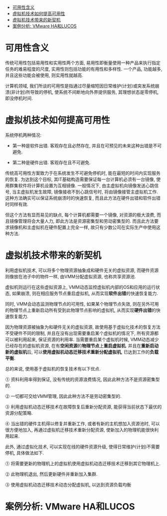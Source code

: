 
<!-- @import "[TOC]" {cmd="toc" depthFrom=1 depthTo=6 orderedList=false} -->

<!-- code_chunk_output -->

- [可用性含义](#可用性含义)
- [虚拟机技术如何提高可用性](#虚拟机技术如何提高可用性)
- [虚拟机技术带来的新契机](#虚拟机技术带来的新契机)
- [案例分析: VMware HA和LUCOS](#案例分析-vmware-ha和lucos)

<!-- /code_chunk_output -->

# 可用性含义

传统可用性包括易用性和实用性两个方面, 易用性即衡量使用一种产品来执行指定任务的难易程度的尺度, 实用性则包括功能的有用性和多样性. 一个产品, 功能越多, 并且这些功能会被使用, 则实用性就越高.

计算机领域, 我们所谈的可用性是指通过尽量缩短因日常维护(计划)或突发系统崩溃(非计划)所导致的停机, 使系统不间断地向外界提供服务, 其理想状态是零停机, 即没停机时间.

# 虚拟机技术如何提高可用性

系统停机两种情况:

- 第一种是软件出错. 客观存在且必然存在, 并且在可预见的未来这种出错是不可避免.

- 第二种是硬件出错. 客观存在且不可避免.

传统高可用性方案致力于在系统发生不可避免停机时, 能在最短的时间内实现服务的恢复. 为达到这个目标, 其IT基础构造需要保证每一台计算机必须有一台镜像, 使用群集软件将计算机设置为互相镜像. 一般情况下, 由主虚拟机向镜像发送心跳信号, 当主虚拟机发生故障, 镜像接收不到心跳信号时, 将由镜像接管主虚拟机工作. 这种方法确实可以保证系统崩溃时的快速恢复, 而且此方法在硬件出错和软件出错时同样有效.

但这个方法有显而易见的缺点, 每个计算机都需要一个镜像, 对资源的极大浪费, 而且镜像管理将会大量人力, 即此方法是资源密集型和劳动密集型的. 而且此方法要求镜像机和主虚拟机在硬件配置上完全一样, 故只有少数公司在实际生产中使用这种方法.

# 虚拟机技术带来的新契机

利用虚拟机技术, 可以将多个物理资源抽象成和硬件无关的虚拟资源, 而硬件资源则像放在池子中的物件一样, 由VMM分配虚拟资源, 也称共享资源池.

虚拟机则运行在这些虚拟资源上, VMM动态监控虚拟机内部的OS和应用的运行状态, 如果崩溃, 则在相应服务节点重启虚拟机, 从而实现**软件出错**的快速恢复能力.

同时, VMM会动态监测物理节点的可用性, 如果某个物理节点失效, 则在另外可用的物理节点上重新启动所有受到此物理节点影响的虚拟机, 从而实现**硬件出错**的快速恢复能力.

因为物理资源被抽象为和硬件无关的虚拟资源, 故使用基于虚拟化技术的恢复方法不受硬件不同的限制, 并且在没有出现需要重启某个虚拟机的情况下, 所有资源都可以被利用起来, 保证资源的利用率. 当需要重启某个虚拟机时候, VMM动态减少已经存在的虚拟机资源, 在有**空闲资源**的**物理节点**上**重启虚拟机**. 并且在**重新启动新的虚拟机**后, 可以**使用虚拟机动态迁移技术重新分配虚拟机**, 已达到工作的**负载平衡**.

总的来说, 使用基于虚拟机的恢复技术有以下优点.

⓵ 资料利用率得到保证, 没有传统的资源浪费情况, 因此此种方法不是资源密集型的.

⓶ 一切都可交给VMM管理, 因此此种方法不是劳动密集型的.

⓷ 利用虚拟机动态迁移技术在故障恢复后重新分配资源, 能获得当前状态下最优的资源分配策略.

⓸ 当出错的硬件主机得以修复并重新工作, 或者有新的主机想加入资源池时, 可以很方便地加入, 再通过虚拟机迁移技术重新分配资源, 使新加入的物理机能很快利用起来.

此外, 通过虚拟化技术, 可以实现在线的硬件资源升级, 使得日常维护(计划)不需要停机, 具体做法如下.

⓵ 将需要更新的物理机上的虚拟机使用虚拟机动态迁移技术迁移到其它物理机上.

⓶ 此物理机退出, 然后更新硬件并重新加入集群.

⓷ 使用虚拟机动态迁移技术动态分配虚拟机, 以达到资源负载均衡

# 案例分析: VMware HA和LUCOS

